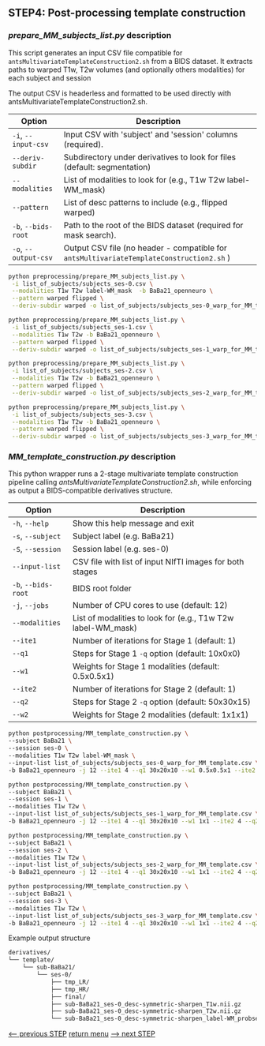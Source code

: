 ## STEP4: Post-processing template construction

### _prepare_MM_subjects_list.py_ description

This script generates an input CSV file compatible for `antsMultivariateTemplateConstruction2.sh` from a BIDS dataset.
It extracts paths to warped T1w, T2w volumes (and optionally others modalities) for each subject and session

The output CSV is headerless and formatted to be used directly with antsMultivariateTemplateConstruction2.sh.

| Option               | Description                                                                              |
|----------------------|------------------------------------------------------------------------------------------|
| `-i`, `--input-csv`  | Input CSV with 'subject' and 'session' columns (required).                               |
| `--deriv-subdir`     | Subdirectory under derivatives to look for files (default: segmentation)                 |
| `--modalities`       | List of modalities to look for (e.g., T1w T2w label-WM_mask)                             |
| `--pattern`          | List of desc patterns to include (e.g., flipped warped)                            |
| `-b`, `--bids-root`  | Path to the root of the BIDS dataset (required for mask search).                         |
| `-o`, `--output-csv` | Output CSV file (no header - compatible for `antsMultivariateTemplateConstruction2.sh` ) |


```bash
python preprocessing/prepare_MM_subjects_list.py \
 -i list_of_subjects/subjects_ses-0.csv \
 --modalities T1w T2w label-WM_mask  -b BaBa21_openneuro \
 --pattern warped flipped \
 --deriv-subdir warped -o list_of_subjects/subjects_ses-0_warp_for_MM_template.csv
```

```bash
python preprocessing/prepare_MM_subjects_list.py \
 -i list_of_subjects/subjects_ses-1.csv \
 --modalities T1w T2w -b BaBa21_openneuro \
 --pattern warped flipped \
 --deriv-subdir warped -o list_of_subjects/subjects_ses-1_warp_for_MM_template.csv
```

```bash
python preprocessing/prepare_MM_subjects_list.py \
 -i list_of_subjects/subjects_ses-2.csv \
 --modalities T1w T2w -b BaBa21_openneuro \
 --pattern warped flipped \
 --deriv-subdir warped -o list_of_subjects/subjects_ses-2_warp_for_MM_template.csv
```

```bash
python preprocessing/prepare_MM_subjects_list.py \
 -i list_of_subjects/subjects_ses-3.csv \
 --modalities T1w T2w -b BaBa21_openneuro \
 --pattern warped flipped \
 --deriv-subdir warped -o list_of_subjects/subjects_ses-3_warp_for_MM_template.csv
```

### _MM_template_construction.py_ description
This python wrapper runs a 2-stage multivariate template construction pipeline calling _antsMultivariateTemplateConstruction2.sh_, while enforcing as output a BIDS-compatible derivatives structure.

| Option              | Description                                                   |
| ------------------- |---------------------------------------------------------------|
| `-h`, `--help`      | Show this help message and exit                               |
| `-s`, `--subject`   | Subject label (e.g. BaBa21)                                   |
| `-S`, `--session`   | Session label (e.g. ses-0)                                    |
| `--input-list`      | CSV file with list of input NIfTI images for both stages      |
| `-b`, `--bids-root` | BIDS root folder                                              |
| `-j`, `--jobs`      | Number of CPU cores to use (default: 12)                      |
| `--modalities`      | List of modalities to look for (e.g., T1w T2w label-WM_mask)  |
| `--ite1`            | Number of iterations for Stage 1 (default: 1)                 |
| `--q1`              | Steps for Stage 1 `-q` option (default: 10x0x0)               |
| `--w1`              | Weights for Stage 1 modalities (default: 0.5x0.5x1)           |
| `--ite2`            | Number of iterations for Stage 2 (default: 1)                 |
| `--q2`              | Steps for Stage 2 `-q` option (default: 50x30x15)             |
| `--w2`              | Weights for Stage 2 modalities (default: 1x1x1)               |


```bash
python postprocessing/MM_template_construction.py \
--subject BaBa21 \
--session ses-0 \
--modalities T1w T2w label-WM_mask \ 
--input-list list_of_subjects/subjects_ses-0_warp_for_MM_template.csv \
-b BaBa21_openneuro -j 12 --ite1 4 --q1 30x20x10 --w1 0.5x0.5x1 --ite2 4 --q2 50x30x15 --w2 1x1x1
```

```bash
python postprocessing/MM_template_construction.py \
--subject BaBa21 \
--session ses-1 \
--modalities T1w T2w \ 
--input-list list_of_subjects/subjects_ses-1_warp_for_MM_template.csv \
-b BaBa21_openneuro -j 12 --ite1 4 --q1 30x20x10 --w1 1x1 --ite2 4 --q2 50x30x15 --w2 1x1
```

```bash
python postprocessing/MM_template_construction.py \
--subject BaBa21 \
--session ses-2 \
--modalities T1w T2w \ 
--input-list list_of_subjects/subjects_ses-2_warp_for_MM_template.csv \
-b BaBa21_openneuro -j 12 --ite1 4 --q1 30x20x10 --w1 1x1 --ite2 4 --q2 50x30x15 --w2 1x1
```

```bash
python postprocessing/MM_template_construction.py \
--subject BaBa21 \
--session ses-3 \
--modalities T1w T2w \ 
--input-list list_of_subjects/subjects_ses-3_warp_for_MM_template.csv \
-b BaBa21_openneuro -j 12 --ite1 4 --q1 30x20x10 --w1 1x1 --ite2 4 --q2 50x30x15 --w2 1x1
```

Example output structure
```bash
derivatives/
└── template/
    └── sub-BaBa21/
        └── ses-0/
            ├── tmp_LR/
            ├── tmp_HR/
            ├── final/
            ├── sub-BaBa21_ses-0_desc-symmetric-sharpen_T1w.nii.gz
            ├── sub-BaBa21_ses-0_desc-symmetric-sharpen_T2w.nii.gz
            └── sub-BaBa21_ses-0_desc-symmetric-sharpen_label-WM_probseg.nii.gz
```

[<-- previous STEP](../preprocessing/denoise_realign.md) [return menu](../pipeline3D.md) [--> next STEP](generate_TPM.md)
